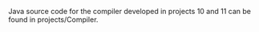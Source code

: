 Java source code for the compiler developed in projects 10 and 11 can be found in projects/Compiler.
